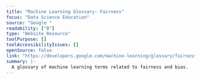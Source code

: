```yaml
---
title: "Machine Learning Glossary: Fairness"
focus: "Data Science Education"
source: "Google "
readability: ["B"]
type: "Website Resource"
toolPurpose: []
toolAccessibilityIssues: []
openSource: false
link: "https://developers.google.com/machine-learning/glossary/fairness"
summary: |-
  A glossary of machine learning terms related to fairness and bias.
---
```



